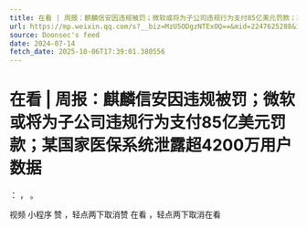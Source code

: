 ```yaml
---
title: 在看 | 周报：麒麟信安因违规被罚；微软或将为子公司违规行为支付85亿美元罚款；某国家医保系统泄露超4200万用户数据
url: https://mp.weixin.qq.com/s?__biz=MzU5ODgzNTExOQ==&mid=2247625288&idx=1&sn=47fe35ba771961e7cca2841063c6cc38
source: Doonsec's feed
date: 2024-07-14
fetch_date: 2025-10-06T17:39:01.380556
---
```


# 在看 | 周报：麒麟信安因违规被罚；微软或将为子公司违规行为支付85亿美元罚款；某国家医保系统泄露超4200万用户数据

：
，
。

视频
小程序
赞
，轻点两下取消赞
在看
，轻点两下取消在看